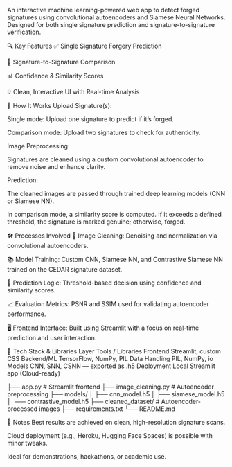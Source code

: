 An interactive machine learning-powered web app to detect forged signatures using convolutional autoencoders and Siamese Neural Networks. Designed for both single signature prediction and signature-to-signature verification.

🔍 Key Features
✅ Single Signature Forgery Prediction

🔄 Signature-to-Signature Comparison

📊 Confidence & Similarity Scores

💡 Clean, Interactive UI with Real-time Analysis

🧠 How It Works
Upload Signature(s):

Single mode: Upload one signature to predict if it’s forged.

Comparison mode: Upload two signatures to check for authenticity.

Image Preprocessing:

Signatures are cleaned using a custom convolutional autoencoder to remove noise and enhance clarity.

Prediction:

The cleaned images are passed through trained deep learning models (CNN or Siamese NN).

In comparison mode, a similarity score is computed. If it exceeds a defined threshold, the signature is marked genuine; otherwise, forged.

🛠️ Processes Involved
🧹 Image Cleaning:
Denoising and normalization via convolutional autoencoders.

📚 Model Training:
Custom CNN, Siamese NN, and Contrastive Siamese NN trained on the CEDAR signature dataset.

🎯 Prediction Logic:
Threshold-based decision using confidence and similarity scores.

📈 Evaluation Metrics:
PSNR and SSIM used for validating autoencoder performance.

🖥️ Frontend Interface:
Built using Streamlit with a focus on real-time prediction and user interaction.

🧰 Tech Stack & Libraries
Layer	Tools / Libraries
Frontend	Streamlit, custom CSS
Backend/ML	TensorFlow, NumPy, PIL
Data Handling	PIL, NumPy, io
Models	CNN, SNN, CSNN — exported as .h5
Deployment	Local Streamlit app (Cloud-ready)

├── app.py                        # Streamlit frontend
├── image_cleaning.py            # Autoencoder preprocessing
├── models/
│   ├── cnn_model.h5
│   ├── siamese_model.h5
│   └── contrastive_model.h5
├── cleaned_dataset/             # Autoencoder-processed images
├── requirements.txt
└── README.md

📢 Notes
Best results are achieved on clean, high-resolution signature scans.

Cloud deployment (e.g., Heroku, Hugging Face Spaces) is possible with minor tweaks.

Ideal for demonstrations, hackathons, or academic use.


